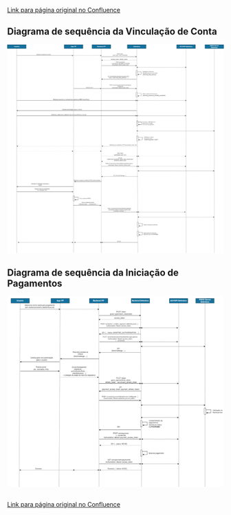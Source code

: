 [Link para página original no Confluence](https://openfinancebrasil.atlassian.net/wiki/spaces/OF/pages/174162034)

## Diagrama de sequência da Vinculação de Conta

![att201228359](Diagrama%20de%20Sequ%c3%aancia%20-%20v1.1.0%20-%20[SV]%20V%c3%adnculo%20de%20dispositivo/attachments/SS17_SequenciaVinculoDispositivo.png)

## Diagrama de sequência da Iniciação de Pagamentos

![att174162044](Diagrama%20de%20Sequ%c3%aancia%20-%20v1.1.0%20-%20[SV]%20V%c3%adnculo%20de%20dispositivo/attachments/Diagrama_iniciacao_pagamento_sem_redirecionamento.png)
##

[Link para página original no Confluence](https://openfinancebrasil.atlassian.net/wiki/spaces/OF/pages/174162034)